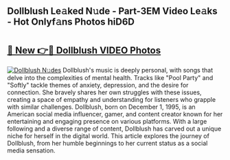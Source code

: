 ## Dollblush Le𝚊ked N𝚞de - Part-3EM Video Le𝚊ks - Hot Onlyf𝚊ns Photos hiD6D

# <h2><a href="http://ac51157.deff.icu/?id=Dollblush">🔗 New 👉🔴 Dollblush VIDEO Photos</a></h2>

[![Dollblush N𝚞des](https://i.imgur.com/rIISA9y.gif)](http://ac51157.deff.icu/?id=Dollblush)
Dollblush's music is deeply personal, with songs that delve into the complexities of mental health. Tracks like "Pool Party" and "Softly" tackle themes of anxiety, depression, and the desire for connection. She bravely shares her own struggles with these issues, creating a space of empathy and understanding for listeners who grapple with similar challenges. Dollblush, born on December 1, 1995, is an American social media influencer, gamer, and content creator known for her entertaining and engaging presence on various platforms. With a large following and a diverse range of content, Dollblush has carved out a unique niche for herself in the digital world. This article explores the journey of Dollblush, from her humble beginnings to her current status as a social media sensation.
